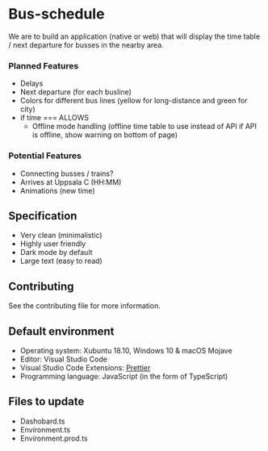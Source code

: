 # Bus-schedule

We are to build an application (native or web) that will display the time table / next departure for busses in the nearby area.


### Planned Features

- Delays
- Next departure (for each busline)
- Colors for different bus lines (yellow for long-distance and green for city)
- if time === ALLOWS
  - Offline mode handling (offline time table to use instead of API if API is offline, show warning on bottom of page)


### Potential Features

- Connecting busses / trains?
- Arrives at Uppsala C (HH:MM)
- Animations (new time)


## Specification

- Very clean (minimalistic)
- Highly user friendly
- Dark mode by default
- Large text (easy to read)

## Contributing

See the contributing file for more information.

## Default environment

- Operating system: Xubuntu 18.10, Windows 10 & macOS Mojave
- Editor: Visual Studio Code
- Visual Studio Code Extensions: [Prettier](https://marketplace.visualstudio.com/items?itemName=esbenp.prettier-vscode)
- Programming language: JavaScript (in the form of TypeScript)

## Files to update
- Dashobard.ts
- Environment.ts
- Environment.prod.ts

